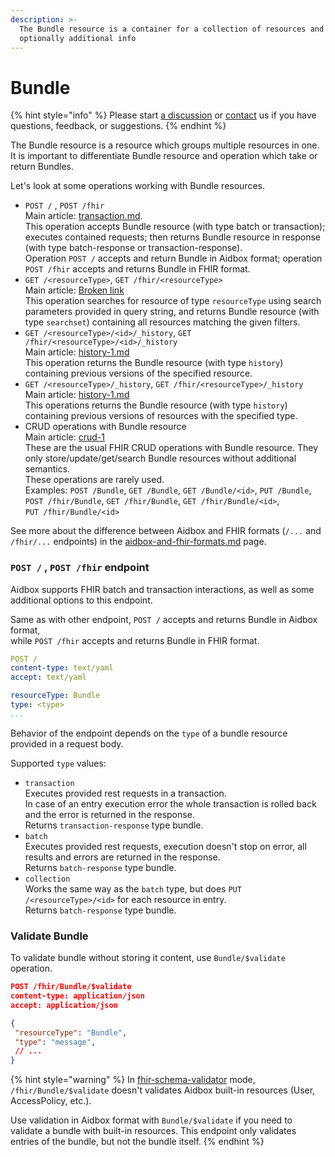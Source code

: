 ```yaml
---
description: >-
  The Bundle resource is a container for a collection of resources and
  optionally additional info
---
```


# Bundle

{% hint style="info" %}
Please start [a discussion](https://github.com/Aidbox/Issues/discussions) or [contact](../../contact-us.md) us if you have questions, feedback, or suggestions.
{% endhint %}

The Bundle resource is a resource which groups multiple resources in one. It is important to differentiate Bundle resource and operation which take or return Bundles.

Let's look at some operations working with Bundle resources.

* `POST /` , `POST /fhir`\
  Main article: [transaction.md](../transaction.md "mention").\
  This operation accepts Bundle resource (with type batch or transaction); executes contained requests; then returns Bundle resource in response (with type batch-response or transaction-response).\
  Operation `POST /` accepts and return Bundle in Aidbox format; operation `POST /fhir` accepts and returns Bundle in FHIR format.
* `GET /<resourceType>`, `GET /fhir/<resourceType>`\
  Main article: [Broken link](broken-reference "mention")\
  This operation searches for resource of type `resourceType` using search parameters provided in query string, and returns Bundle resource (with type `searchset`) containing all resources matching the given filters.
* `GET /<resourceType>/<id>/_history`, `GET /fhir/<resourceType>/<id>/_history`\
  Main article: [history-1.md](history-1.md "mention")\
  This operation returns the Bundle resource (with type `history`) containing previous versions of the specified resource.
* `GET /<resourceType>/_history`, `GET /fhir/<resourceType>/_history`\
  Main article: [history-1.md](history-1.md "mention")\
  This operations returns the Bundle resource (with type `history`) containing previous versions of resources with the specified type.
* CRUD operations with Bundle resource\
  Main article: [crud-1](crud-1/ "mention")\
  These are the usual FHIR CRUD operations with Bundle resource. They only store/update/get/search Bundle resources without additional semantics.\
  These operations are rarely used.\
  Examples: `POST /Bundle`, `GET /Bundle`, `GET /Bundle/<id>`, `PUT /Bundle`,\
  `POST /fhir/Bundle`, `GET /fhir/Bundle`, `GET /fhir/Bundle/<id>`,\
  `PUT /fhir/Bundle/<id>`

See more about the difference between Aidbox and FHIR formats (`/...` and `/fhir/...` endpoints) in the [aidbox-and-fhir-formats.md](../../storage-1/other/aidbox-and-fhir-formats.md "mention") page.

### `POST /` , `POST /fhir` endpoint

Aidbox supports FHIR batch and transaction interactions, as well as some additional options to this endpoint.

Same as with other endpoint, `POST /` accepts and returns Bundle in Aidbox format,\
while `POST /fhir` accepts and returns Bundle in FHIR format.

```yaml
POST /
content-type: text/yaml
accept: text/yaml

resourceType: Bundle
type: <type>
...
```

Behavior of the endpoint depends on the `type` of a bundle resource provided in a request body.

Supported `type` values:

* `transaction`\
  Executes provided rest requests in a transaction.\
  In case of an entry execution error the whole transaction is rolled back and the error is returned in the response.\
  Returns `transaction-response` type bundle.
* `batch`\
  Executes provided rest requests, execution doesn't stop on error, all results and errors are returned in the response.\
  Returns `batch-response` type bundle.
* `collection`\
  Works the same way as the `batch` type, but does `PUT /<resourceType>/<id>` for each resource in entry.\
  Returns `batch-response` type bundle.

### Validate Bundle

To validate bundle without storing it content, use `Bundle/$validate` operation.

```json
POST /fhir/Bundle/$validate
content-type: application/json
accept: application/json

{
 "resourceType": "Bundle",
 "type": "message",
 // ...
}
```

{% hint style="warning" %}
In [fhir-schema-validator](../../modules/profiling-and-validation/fhir-schema-validator/ "mention") mode, `/fhir/Bundle/$validate`  doesn't validates Aidbox built-in resources (User, AccessPolicy, etc.). &#x20;

Use validation in Aidbox format with `Bundle/$validate` if you need to validate a bundle with built-in resources. This endpoint only validates entries of the bundle, but not the bundle itself.
{% endhint %}



